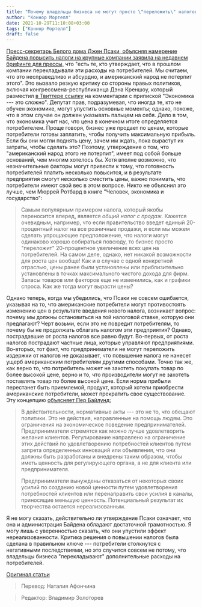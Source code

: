 ```yaml
---
title: "Почему владельцы бизнеса не могут просто \"переложить\" налоговые расходы на потребителей"
author: "Коннор Мортелл"
date: 2021-10-29T11:10:08+03:00
tags: ["Коннор Мортелл"]
draft: false
---
```



[Пресс-секретарь Белого дома Джен Псаки, объясняя намерение Байдена повысить налоги на крупные компании  заявила на недавнем брифинге для прессы,](https://www.dailywire.com/news/psaki-its-unfair-and-absurd-that-companies-would-raise-costs-for-consumers-due-to-higher-taxes??utm_source=twitter&utm_medium=social&utm_campaign=dwtwitter)  что "есть те, кто утверждает, что в прошлом компании перекладывали эти расходы на потребителей. Мы считаем, что это несправедливо и абсурдно, и американский народ не потерпит этого". Это вызвало резкую критику со стороны правых политиков, включая конгрессмена-республиканца Дэна Креншоу, который разместил [в Твиттере ссылку](https://twitter.com/RepDanCrenshaw/status/1442853627178192920?s=20) на комментарии с припиской "Экономика --- это сложно". Депутат прав, подразумевая, что иногда те, кто не обучен экономике, могут упустить основные моменты; однако, похоже, что в этом случае он должен указывать пальцем на себя. Дело в том, что экономика учит нас, что цена в конечном итоге определяется потребителем. Проще говоря, бизнес уже продает по ценам, которые потребители готовы заплатить, чтобы получить максимальную прибыль. Если бы они могли поднять цену, зачем им ждать, пока вырастут их затраты, чтобы сделать это? Поэтому, утверждение о том, что "американский народ этого не потерпит", имеет под собой больше оснований, чем многим хотелось бы. Хотя вполне возможно, что незначительные факторы могут привести к тому, что готовность потребителей платить несколько повысится, и в результате предприятия смогут несколько сместить цены, важно понимать, что потребители имеют свой вес в этом вопросе. Никто не объяснил это лучше, чем Мюррей Ротбард в книге "Человек, экономика и государство":

> Самым популярным примером налога, который якобы переносится вперед, является *общий налог с продаж.* Кажется очевидным, например, что если правительство введет единый 20-процентный налог на все розничные продажи, и если мы можем сделать упрощающее предположение, что налоги могут одинаково хорошо собираться повсюду, то бизнес просто "переложит" 20-процентное увеличение всех цен на потребителей. На самом деле, однако, нет никакой возможности для роста цен вообще! Как и в случае с одной конкретной отраслью, цены ранее были установлены или приблизительно установлены в точках максимального чистого дохода для фирм. Запасы товаров или факторов еще не изменились, как и графики спроса. Как же тогда могут вырасти цены?

Однако теперь, когда мы убедились, что Псаки не совсем ошибается, указывая на то, что американские потребители могут противостоять изменению цен в результате введения нового налога, возникает вопрос: почему мы должны остановиться на той налоговой ставке, которую они предлагают? Черт возьми, если это не повредит потребителям, то почему бы не продолжать облагать налогом эти предприятия? Однако, пострадавшие от роста налогов все равно будут. Во-первых, от роста налогов пострадают частные лица, которые управляют предприятиями. Во-вторых, тот факт, что предприниматели не могут переложить издержки от налогов не доказывает, что повышение налога не нанесет ущерб американским потребителям другими способами. Точно так же, как верно то, что потребитель может не захотеть покупать товар по более высокой цене, верно и то, что производители могут не захотеть поставлять товар по более высокой цене. Если норма прибыли перестанет быть приемлемой, продукт, который хотели приобрести американские потребители, может прекратить свое существование. Эту концепцию [объясняет Пер Байлунд:](https://mises.org/library/bylund-unrealized)

> В действительности, нормативные акты --- это не то, что обещают политики. Это не действия, направленные на помощь людям. Это ограничения на экономическое поведение предпринимателей. Предприниматели стремятся как можно лучше удовлетворить желания клиентов. Регулирование направлено на ограничение этих действий по удовлетворению потребностей клиентов путем запрета определенных инноваций или объявления, что они должны быть разработаны и внедрены таким образом, чтобы иметь ценность для регулирующего органа, а не для клиента или предпринимателя.
>
> Предприниматели вынуждены отказаться от некоторых своих усилий по созданию новой ценности путем удовлетворения потребностей клиентов или перенаправить свои усилия в каналы, приносящие меньшую ценность. Потенциальный результат их творчества остается нереализованным.

Я не могу сказать, действительно ли утверждение Псаки означает, что она и администрация Байдена обладают достаточной грамотностью. Я могу лишь с уверенностью сказать, что они упустили эффект нереализованности. Критика решения о повышении налогов была сделана в правильном ключе --- потребители столкнутся с негативными последствиями, но это случится совсем не потому, что владельцы бизнеса "перекладывают" дополнительные расходы на потребителей.

[Оригинал статьи](https://mises.org/wire/why-business-owners-cant-just-pass-tax-costs-consumers)

> Перевод: Наталия Афончина

> Редактор: Владимир Золоторев
